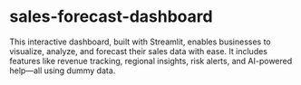 # sales-forecast-dashboard
This interactive dashboard, built with Streamlit, enables businesses to visualize, analyze, and forecast their sales data with ease. It includes features like revenue tracking, regional insights, risk alerts, and AI-powered help—all using dummy data.
